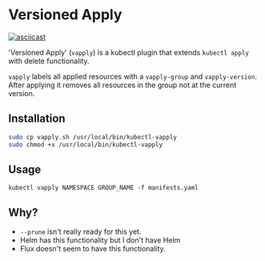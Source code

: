 # Versioned Apply

[![asciicast](https://asciinema.org/a/241857.svg)](https://asciinema.org/a/241857)

'Versioned Apply' (`vapply`) is a kubectl plugin that extends `kubectl apply`
with delete functionality.

`vapply` labels all applied resources with a `vapply-group` and
`vapply-version`. After applying it removes all resources in the group not at
the current version.

## Installation

```bash
sudo cp vapply.sh /usr/local/bin/kubectl-vapply
sudo chmod +x /usr/local/bin/kubectl-vapply
```

## Usage

```
kubectl vapply NAMESPACE GROUP_NAME -f manifests.yaml
```

## Why?

* `--prune` isn't really ready for this yet.
* Helm has this functionality but I don't have Helm
* Flux doesn't seem to have this functionality.
